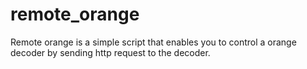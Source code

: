 # remote_orange
Remote orange is a simple script that enables you to control a orange decoder by sending http request to the decoder.
